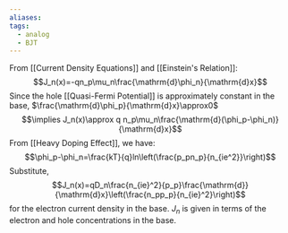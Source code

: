```yaml
---
aliases: 
tags:
  - analog
  - BJT
---
```

From [[Current Density Equations]] and [[Einstein's Relation]]:
$$J_n(x)=-qn_p\mu_n\frac{\mathrm{d}\phi_n}{\mathrm{d}x}$$
Since the hole [[Quasi-Fermi Potential]] is approximately constant in the base, $\frac{\mathrm{d}\phi_p}{\mathrm{d}x}\approx0$
$$\implies J_n(x)\approx q n_p\mu_n\frac{\mathrm{d}(\phi_p-\phi_n)}{\mathrm{d}x}$$
From [[Heavy Doping Effect]], we have:
$$\phi_p-\phi_n=\frac{kT}{q}ln\left(\frac{p_pn_p}{n_{ie^2}}\right)$$
Substitute,
$$J_n(x)=qD_n\frac{n_{ie}^2}{p_p}\frac{\mathrm{d}}{\mathrm{d}x}\left(\frac{n_pp_p}{n_{ie}^2}\right)$$
for the electron current density in the base. $J_n$ is given in terms of the electron and hole concentrations in the base.